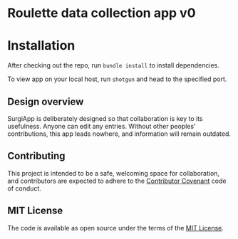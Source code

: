 # Roulette data collection app v0

# Installation

After checking out the repo, run `bundle install` to install dependencies.

To view app on your local host, run `shotgun` and head to the specified port.

## Design overview

SurgiApp is deliberately designed so that collaboration is key to its usefulness. Anyone can edit any entries. Without other peoples' contributions, this app leads nowhere, and information will remain outdated. 


## Contributing

This project is intended to be a safe, welcoming space for collaboration, and contributors are expected to adhere to the [Contributor Covenant](http://contributor-covenant.org) code of conduct.

## MIT License

The code is available as open source under the terms of the [MIT License](http://opensource.org/licenses/MIT).